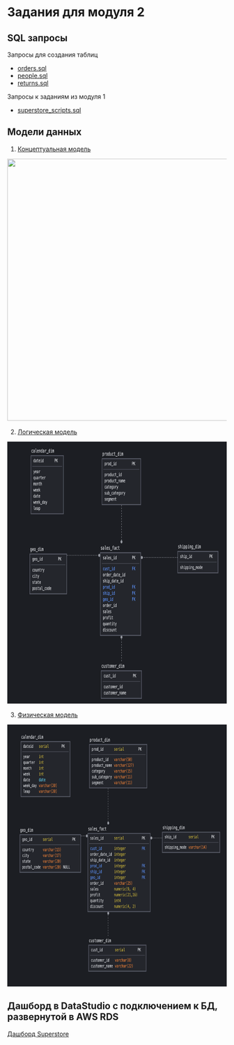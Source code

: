 # Задания для модуля 2

## SQL запросы

Запросы для создания таблиц

- [orders.sql](https://github.com/Ilya-bit-dev500/DE-101/blob/main/Module2/orders.sql)
- [people.sql](https://github.com/Ilya-bit-dev500/DE-101/blob/main/Module2/people.sql)
- [returns.sql](https://github.com/Ilya-bit-dev500/DE-101/blob/main/Module2/returns.sql)

Запросы к заданиям из модуля 1

- [superstore_scripts.sql](https://github.com/Ilya-bit-dev500/DE-101/blob/main/Module2/superstore_scripts.sql)

## Модели данных

1. [Концептуальная модель](https://github.com/Ilya-bit-dev500/DE-101/blob/main/Module2/Conceptual%20model.png)


<img src="https://user-images.githubusercontent.com/59997626/127637077-82860eb9-c1ab-473a-986f-9eef9205aea4.png" width="800" height="600">

<br/>

2. [Логическая модель](https://github.com/Ilya-bit-dev500/DE-101/blob/main/Module2/Logical%20model.png)

<img src="https://github.com/Ilya-bit-dev500/DE-101/blob/main/Module2/Logical%20model.png?raw=true" width="800" height="600">

<br/>

3. [Физическая модель](https://github.com/Ilya-bit-dev500/DE-101/blob/main/Module2/Physical%20model.png)

<img src="https://github.com/Ilya-bit-dev500/DE-101/blob/main/Module2/Physical%20model.png" width="800" height="600">

<br/>

## Дашборд в DataStudio с подключением к БД, развернутой в AWS RDS

[Дашборд Superstore](https://datastudio.google.com/u/6/reporting/4cdbe30a-7b31-4c90-8f80-44389ae94bfb/page/R4kWC)

